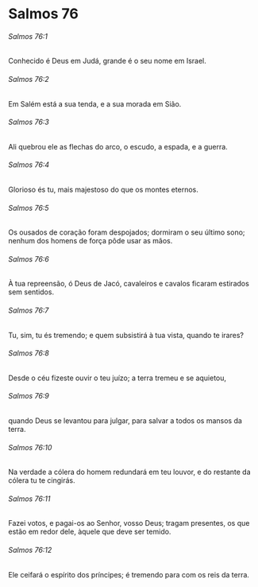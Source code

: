 # Salmos 76

###### Salmos 76:1

Conhecido é Deus em Judá, grande é o seu nome em Israel.

###### Salmos 76:2

Em Salém está a sua tenda, e a sua morada em Sião.

###### Salmos 76:3

Ali quebrou ele as flechas do arco, o escudo, a espada, e a guerra.

###### Salmos 76:4

Glorioso és tu, mais majestoso do que os montes eternos.

###### Salmos 76:5

Os ousados de coração foram despojados; dormiram o seu último sono; nenhum dos homens de força pôde usar as mãos.

###### Salmos 76:6

À tua repreensão, ó Deus de Jacó, cavaleiros e cavalos ficaram estirados sem sentidos.

###### Salmos 76:7

Tu, sim, tu és tremendo; e quem subsistirá à tua vista, quando te irares?

###### Salmos 76:8

Desde o céu fizeste ouvir o teu juízo; a terra tremeu e se aquietou,

###### Salmos 76:9

quando Deus se levantou para julgar, para salvar a todos os mansos da terra.

###### Salmos 76:10

Na verdade a cólera do homem redundará em teu louvor, e do restante da cólera tu te cingirás.

###### Salmos 76:11

Fazei votos, e pagai-os ao Senhor, vosso Deus; tragam presentes, os que estão em redor dele, àquele que deve ser temido.

###### Salmos 76:12

Ele ceifará o espírito dos príncipes; é tremendo para com os reis da terra.

